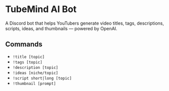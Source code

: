 # TubeMind AI Bot

A Discord bot that helps YouTubers generate video titles, tags, descriptions, scripts, ideas, and thumbnails — powered by OpenAI.

## Commands
- `!title [topic]`
- `!tags [topic]`
- `!description [topic]`
- `!ideas [niche/topic]`
- `!script short|long [topic]`
- `!thumbnail [prompt]`
